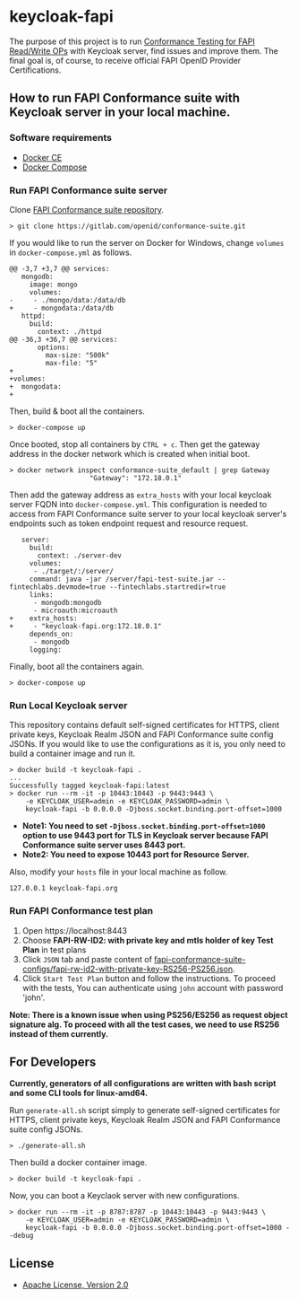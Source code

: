 # keycloak-fapi

The purpose of this project is to run [Conformance Testing for FAPI Read/Write OPs](https://openid.net/certification/fapi_op_testing/) with Keycloak server, find issues and improve them.
The final goal is, of course, to receive official FAPI OpenID Provider Certifications.

## How to run FAPI Conformance suite with Keycloak server in your local machine.

### Software requirements

* [Docker CE](https://docs.docker.com/install/)
* [Docker Compose](https://docs.docker.com/compose/)

### Run FAPI Conformance suite server

Clone [FAPI Conformance suite repository](https://gitlab.com/openid/conformance-suite).

```
> git clone https://gitlab.com/openid/conformance-suite.git
```

If you would like to run the server on Docker for Windows, change `volumes` in `docker-compose.yml` as follows. 

```
@@ -3,7 +3,7 @@ services:
   mongodb:
     image: mongo
     volumes:
-     - ./mongo/data:/data/db
+     - mongodata:/data/db
   httpd:
     build:
       context: ./httpd
@@ -36,3 +36,7 @@ services:
       options:
         max-size: "500k"
         max-file: "5"
+
+volumes:
+  mongodata:
+
```

Then, build & boot all the containers.

```
> docker-compose up
```

Once booted, stop all containers by `CTRL + c`. 
Then get the gateway address in the docker network which is created when initial boot.

```
> docker network inspect conformance-suite_default | grep Gateway
                    "Gateway": "172.18.0.1"
```

Then add the gateway address as `extra_hosts` with your local keycloak server FQDN into `docker-compose.yml`. This configuration is needed to access from FAPI Conformance suite server to your local keycloak server's endpoints such as token endpoint request and resource request.

```
   server:
     build:
       context: ./server-dev
     volumes:
      - ./target/:/server/
     command: java -jar /server/fapi-test-suite.jar --fintechlabs.devmode=true --fintechlabs.startredir=true
     links:
      - mongodb:mongodb
      - microauth:microauth
+    extra_hosts:
+     - "keycloak-fapi.org:172.18.0.1"
     depends_on:
      - mongodb
     logging:
```

Finally, boot all the containers again.

```
> docker-compose up
```

### Run Local Keycloak server

This repository contains default self-signed certificates for HTTPS, client private keys, Keycloak Realm JSON and FAPI Conformance suite config JSONs. If you would like to use the configurations as it is, you only need to build a container image and run it.

```
> docker build -t keycloak-fapi .
...
Successfully tagged keycloak-fapi:latest
> docker run --rm -it -p 10443:10443 -p 9443:9443 \
    -e KEYCLOAK_USER=admin -e KEYCLOAK_PASSWORD=admin \
    keycloak-fapi -b 0.0.0.0 -Djboss.socket.binding.port-offset=1000
```

* **Note1: You need to set `-Djboss.socket.binding.port-offset=1000` option to use 9443 port for TLS in Keycloak server because FAPI Conformance suite server uses 8443 port.**
* **Note2: You need to expose 10443 port for Resource Server.**

Also, modify your `hosts` file in your local machine as follow.

```
127.0.0.1 keycloak-fapi.org
```

### Run FAPI Conformance test plan

1. Open https://localhost:8443
2. Choose **FAPI-RW-ID2: with private key and mtls holder of key Test Plan** in test plans
3. Click `JSON` tab and paste content of [fapi-conformance-suite-configs/fapi-rw-id2-with-private-key-RS256-PS256.json](./fapi-conformance-suite-configs/fapi-rw-id2-with-private-key-RS256-PS256.json).
4. Click `Start Test Plan` button and follow the instructions. To proceed with the tests, You can authenticate using `john` account with password 'john'.

**Note: There is a known issue when using PS256/ES256 as request object signature alg. To proceed with all the test cases, we need to use RS256 instead of them currently.**


## For Developers

**Currently, generators of all configurations are written with bash script and some CLI tools for linux-amd64.**

Run `generate-all.sh` script simply to generate self-signed certificates for HTTPS, client private keys, Keycloak Realm JSON and FAPI Conformance suite config JSONs.

```
> ./generate-all.sh
```

Then build a docker container image.

```
> docker build -t keycloak-fapi .
```

Now, you can boot a Keyclaok server with new configurations.

```
> docker run --rm -it -p 8787:8787 -p 10443:10443 -p 9443:9443 \
    -e KEYCLOAK_USER=admin -e KEYCLOAK_PASSWORD=admin \
    keycloak-fapi -b 0.0.0.0 -Djboss.socket.binding.port-offset=1000 --debug
```

## License

* [Apache License, Version 2.0](./LICENSE)

